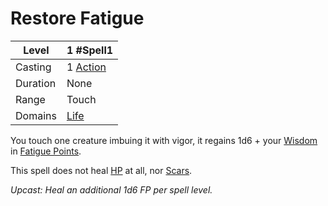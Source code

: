 # Restore Fatigue

| Level    | 1 #Spell1                                           |
| -------- | --------------------------------------------------- |
| Casting  | 1 [Action](../../../../Game%20Procedures/Action.md) |
| Duration | None                                                |
| Range    | Touch                                               |
| Domains  | [Life](../../../Spell%20Domains/Life.md)            |

You touch one creature imbuing it with vigor, it regains 1d6 + your [Wisdom](../../../../Player%20Characters/Chosen%20Statistics/Wisdom.md) in [Fatigue Points](../../../../Player%20Characters/Derived%20Statistics/Fatigue%20Points.md).

This spell does not heal [HP](../../../../Player%20Characters/Derived%20Statistics/Health%20Points.md) at all, nor [Scars](../../../../Player%20Characters/Derived%20Statistics/Scars.md).

*Upcast: Heal an additional 1d6 FP per spell level.*